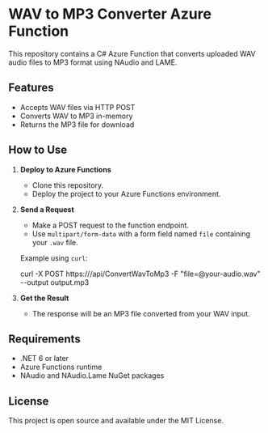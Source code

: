 # WAV to MP3 Converter Azure Function

This repository contains a C# Azure Function that converts uploaded WAV audio files to MP3 format using NAudio and LAME.

## Features

- Accepts WAV files via HTTP POST
- Converts WAV to MP3 in-memory
- Returns the MP3 file for download

## How to Use

1. **Deploy to Azure Functions**  
   - Clone this repository.
   - Deploy the project to your Azure Functions environment.

2. **Send a Request**  
   - Make a POST request to the function endpoint.
   - Use `multipart/form-data` with a form field named `file` containing your `.wav` file.

   Example using `curl`:

   curl -X POST https://<your-function-url>/api/ConvertWavToMp3
-F "file=@your-audio.wav" --output output.mp3

3. **Get the Result**  
   - The response will be an MP3 file converted from your WAV input.

## Requirements

- .NET 6 or later
- Azure Functions runtime
- NAudio and NAudio.Lame NuGet packages

## License

This project is open source and available under the MIT License.
